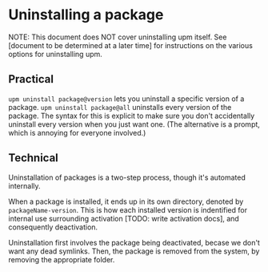 # Uninstalling a package

NOTE: This document does NOT cover uninstalling upm itself. See \[document to be determined at a later time\] for instructions on the various options for uninstalling upm.

## Practical

`upm uninstall package@version` lets you uninstall a specific version of a package. `upm uninstall package@all` uninstalls every version of the package. The syntax for this is explicit to make sure you don't accidentally uninstall every version when you just want one. (The alternative is a prompt, which is annoying for everyone involved.)

## Technical
Uninstallation of packages is a two-step process, though it's automated internally.

When a package is installed, it ends up in its own directory, denoted by `packageName-version`. This is how each installed version is indentified for internal use surrounding activation [TODO: write activation docs], and consequently deactivation.

Uninstallation first involves the package being deactivated, becase we don't want any dead symlinks. Then, the package is removed from the system, by removing the appropriate folder.


